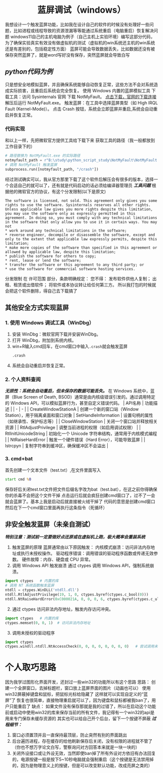 # <center>蓝屏调试（windows）</center>
我想设计一个触发蓝屏功能，比如我在设计自己的软件的时候没有处理好一些问题，比如进程或线程导致的资源泄漏等等能通过系统重启（电脑重启）恢复解决问题
windows11自己的主机电脑为例子（自己主机上实验环境）编写这部分代码，为了确保实验真实有效没有做虚拟机的测试（虚拟机的win系统还主机的win系统还是有差别的，包括稳定性方面）
蓝屏可能会导致数据丢失，比如数据还没有被保存突然蓝屏了，就是word写好没有保存，突然蓝屏就会导致白写
## ***python代码为例***
只是想安全地模拟蓝屏，并且确保系统能够自动恢复正常，这些方法不会对系统造成实际损害，且重启后系统会完全恢复。
使用 Windows 内置的蓝屏模拟工具
下载工具：访问 Sysinternals 官网 下载 NotMyFault。
[点击下载，官网的下载连接](https://download.sysinternals.com/files/NotMyFault.zip)
解压后运行 NotMyFault.exe。
触发蓝屏：在工具中选择蓝屏类型（如 High IRQL Fault (Kernel-Mode)）。
点击 Crash 按钮，系统会立即蓝屏并重启,系统会自动重启并恢复正常。
### 代码实现
和以上一样，先把微软官方提供工具给下载下来
获取工具的路径（我一般都放到工作目录下的）
```python
# 路径替换为 NotMyFault.exe 的实际路径
notmyfault_path = r"B:\study\python_script_study\NotMyFault\NotMyFault.exe"
# 调用 NotMyFault 触发蓝屏
subprocess.run([notmyfault_path, "/crash"])
```
经过测试确实可以，我从官方那里下载了这个软件后解压会有很多的版本，选择一个合适自己的就可以了，还有就是代码启动的话必须给编译器管理员
***工具问题***
根据他的微软官方的协议，有这个分发限制(以下是原文)
```
The software is licensed, not sold. This agreement only gives you some rights to use the software. Sysinternals reserves all other rights. Unless applicable law gives you more rights despite this limitation, you may use the software only as expressly permitted in this agreement. In doing so, you must comply with any technical limitations in the software that only allow you to use it in certain ways. You may not
* work around any technical limitations in the software;
* reverse engineer, decompile or disassemble the software, except and only to the extent that applicable law expressly permits, despite this limitation;
* make more copies of the software than specified in this agreement or allowed by applicable law, despite this limitation;
* publish the software for others to copy;
* rent, lease or lend the software;
* transfer the software or this agreement to any third party; or
* use the software for commercial software hosting services.
```
分发限制
在 许可范围 部分，条款明确规定：
您不得：
发布软件供他人复制；
出租、租赁或出借软件；
将软件或本协议转让给任何第三方。
所以我打包的时候就会把这个软件删除，得自己去下载搞了

## 其他安全方式实现蓝屏
### 1. 使用 Windows 调试工具（WinDbg）
1. 安装 WinDbg：微软官网下载并安装WinDbg。
2. 打开 WinDbg，附加到系统内核。
3. win+R输入cmd回车，在cmd窗口中输入`.crash`就会触发蓝屏
   ```cmd
   .crash
   ```
4. 系统会自动重启并恢复正常。
### 2. 个人资料查阅
***无损性：系统会自动重启，但未保存的数据可能丢失。***
在 Windows 系统中，蓝屏（Blue Screen of Death, BSOD）通常是由内核级错误引发的。通过调用特定的 Windows API，可以模拟蓝屏行为，甚至自定义错误代码。
| API名称 | 功能描述 |
| - | - |
| CreateWindowStationA | 创建一个新的窗口站（Window Station），用于隔离桌面和窗口对象
| SetHandleInformation | 设置句柄的属性（如继承性、保护标志等）|
| CloseWindowStation | 关闭一个窗口站并释放相关资源 |
| RtlAdjustPrivilege | 调整当前进程的权限（如启用调试权限） |
| RtlInitUnicodeString | 初始化一个 Unicode 字符串结构，通常用于内核模式编程 |
| NtRaiseHardError | 触发一个硬件错误（Hard Error），可能导致蓝屏 |
| lstrcpyn | 复制字符串到缓冲区，确保缓冲区不会溢出 |

### 3. cmd+bat
首先创建一个文本文件（test.txt）,在文件里面写入
```cmd
start cmd %0
```
保存好后关闭test.txt文件把文件后缀名字改为bat（test.bat），在这之前你得确保你的杀毒不会把这个文件干掉
点击运行后就会疯狂创建cmd窗口了，过不了一会就会蓝屏了。基本上我是启动后就直接被火绒干掉了
代码的意思是创建cmd窗口然后在下一个cmd窗口里面再执行这条指令（死循环）
## 非安全触发蓝屏（未亲自测试）
***特别注意：测试前一定要做好点还原或在虚拟机上跑，极大概率会重装系统***
1. 触发蓝屏的原理
蓝屏通常由以下原因触发：
内核模式崩溃：访问非法内存地址或执行未授权操作。
驱动程序错误：调用错误的驱动程序函数或传递无效参数。
硬件故障：内存、硬盘或 CPU 异常。
1. 调用 Windows API 触发崩溃
通过 ctypes 调用 Windows API，强制系统崩溃。
```python
import ctypes   # 内置的库
# 调用 NT 系统函数触发蓝屏
ntdll = ctypes.WinDLL('ntdll.dll')
ntdll.RtlAdjustPrivilege(19, 1, 0, ctypes.byref(ctypes.c_bool(0)))
ntdll.NtRaiseHardError(0xC000021A, 0, 0, 0, 6, ctypes.byref(ctypes.c_ulong(0)))
```
2. 通过 ctypes 访问非法内存地址，触发内存访问冲突。
```python
import ctypes   # 内置的库
ctypes.memset(0, 0, 1)  # 访问非法内存地址
```
3. 调用未授权的驱动程序
```python
import ctypes
ctypes.windll.ntdll.NtAccessCheck(0, 0, 0, 0, 0, 0, 0, 0)   # 尝试调用未授权的驱动程序
```

# 个人取巧思路
因为我学过图形化界面开发，还封过一些win32的功能所以有这个思路
思路：
创建一个全屏窗口，去掉标题栏，窗口放上蓝屏界面的图片（动画也可以）
使用win32屏蔽掉键盘和鼠标，把鼠标光标给隐藏了
这样就可以实现自定义的“蓝屏”了
恢复也很简单，直接物理重启就可以了，因为键盘和鼠标都被我ban了，用户只能重启了
缺点：
如果文件没有保存那就是我的过错了，所以在启动这个功能前或启动中使用win32的库来保存当前的所有文件，我记得有一个win32的api是用来专门保存未缓存资源的
其实也可以给自己开个后台，留下一个按键不屏蔽
***过程细节：***
1. 窗口必须置顶并且一直保持最顶层，防止突然有别的界面跳出
2. 后台遍历进程，存在缓存的给他刷新保存后关闭，没有权限的进程就不管了（你也不想万字论文白写，警察询问对方回答本来就是一块一块的）
3. 关闭外设接口或让外设无效，当然即使ban掉了所有外设对方依旧有办法回复的，电源按键一般是按下5~10秒电脑就会强制重启（这个按键是无法禁用掉的，因为是物理意义上的按键，但是可以改变默认功能，改成亮屏之类的）